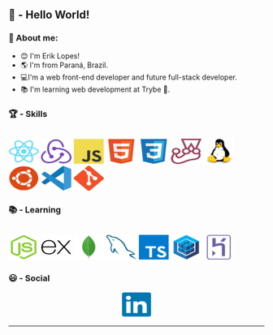 

## :wave: - Hello World!

### :book: About me:

 - 😊 I'm Erik Lopes! <br>
 - :earth_americas: I'm from Paraná, Brazil. <br>
 - 💻I'm a web front-end developer and future full-stack developer.<br>
 - :books: I'm learning web development at Trybe 💚. <br>
 

### :trophy: - Skills
<div style="display: inline_block"><br>
    <img alt="React" height="50" width="60" src="https://raw.githubusercontent.com/devicons/devicon/master/icons/react/react-original.svg">
        <img alt="Redux" height="50" width="60" src="https://raw.githubusercontent.com/devicons/devicon/master/icons/redux/redux-original.svg">
    <img alt="JavaScript" height="50" width="60" src="https://raw.githubusercontent.com/devicons/devicon/master/icons/javascript/javascript-original.svg">
        <img alt="HTML5" height="50" width="60" src="https://raw.githubusercontent.com/devicons/devicon/master/icons/html5/html5-original.svg">
      <img alt="CSS3" height="50" width="60" src="https://raw.githubusercontent.com/devicons/devicon/master/icons/css3/css3-original.svg">
      <img alt="Jest" height="50" width="60" src="https://raw.githubusercontent.com/devicons/devicon/master/icons/jest/jest-plain.svg">
  <img alt="Linux" height="50" width="60" src="https://raw.githubusercontent.com/devicons/devicon/master/icons/linux/linux-original.svg">
    <img alt="Ubuntu" height="50" width="60" src="https://raw.githubusercontent.com/devicons/devicon/master/icons/ubuntu/ubuntu-plain.svg">
    <img alt="VSCode" height="50" width="60" src="https://raw.githubusercontent.com/devicons/devicon/master/icons/vscode/vscode-original.svg">
        <img alt="Git" height="50" width="60" src="https://raw.githubusercontent.com/devicons/devicon/master/icons/git/git-original.svg">
    
  </div>
  
### 📚 - Learning

 <div style="display: inline_block"><br>
    <img alt="NodeJs" height="50" width="60" src="https://raw.githubusercontent.com/devicons/devicon/master/icons/nodejs/nodejs-original.svg">
    <img alt="Express" height="50" width="60" src="https://raw.githubusercontent.com/devicons/devicon/master/icons/express/express-original.svg">
    <img alt="Mongo" height="50" width="60" src="https://raw.githubusercontent.com/devicons/devicon/master/icons/mongodb/mongodb-original.svg">
    <img alt="MySQL" height="50" width="60" src="https://raw.githubusercontent.com/devicons/devicon/master/icons/mysql/mysql-original.svg">
    <img alt="TypeScript" height="50" width="60" src="https://raw.githubusercontent.com/devicons/devicon/master/icons/typescript/typescript-original.svg">
    <img alt="Sequelize" height="50" width="60" src="https://raw.githubusercontent.com/devicons/devicon/master/icons/sequelize/sequelize-original.svg">
    <img alt="Heroku" height="50" width="60" src="https://raw.githubusercontent.com/devicons/devicon/master/icons/heroku/heroku-original.svg">     
  </div>
 
### :smiley: - Social

<div align="center" style="display: inline_block">
<a href="https://www.linkedin.com/in/eriklopesdeoliveira/">
<img alt="TypeScript" height="50" width="60" src="https://raw.githubusercontent.com/devicons/devicon/master/icons/linkedin/linkedin-original.svg">
</a>
</div>
<hr>
